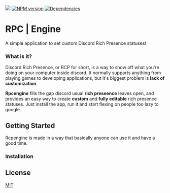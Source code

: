 
<div>
  <br/>
  <br/>
  <p>
  	<a href="https://travis-ci.com/theqoobee/rpcengine"><img src="https://travis-ci.com/theqoobee/rpcengine.svg?branch=master"></a>
    <a href="https://www.npmjs.com/package/discord.js"><img src="https://img.shields.io/npm/v/discord.js.svg?maxAge=3600" alt="NPM version" /></a>
    <a href="https://david-dm.org/theqoobee/rpcengine"><img src="https://img.shields.io/david/theqoobee/rpcengine.svg?maxAge=3600" alt="Dependencies" /></a>
  </p>

</div>


# RPC | Engine
A simple application to set custom Discord Rich Presence statuses!



### __What is it?__
Discord Rich Presence, or RCP for short, is a way to show off what you're doing on your computer inside discord. It normally supports anything from playing games to developing applications, but it's biggest problem is **lack of customization**. 


**Rpcengine** fills the gap discord usual **rich preseence** leaves open, and provides an easy way to create **custom** and **fully editable** rich presence statuses. Just install the app, run it and start flexing on people too lazy to google.

## Getting Started

Rcpengine is made in a way that basically anyone can use it and have a good time. 

### Installation



## License
[MIT](https://choosealicense.com/licenses/mit/)
